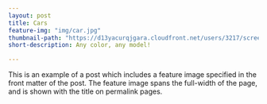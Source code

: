 ```yaml
---
layout: post
title: Cars
feature-img: "img/car.jpg"
thumbnail-path: "https://d13yacurqjgara.cloudfront.net/users/3217/screenshots/2030974/bloctalk_1x.png"
short-description: Any color, any model!

---
```

This is an example of a post which includes a feature image specified in the front matter of the post. The feature image spans the full-width of the page, and is shown with the title on permalink pages.
